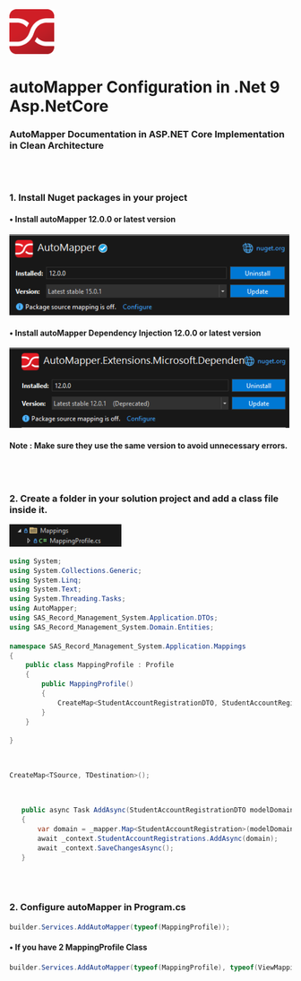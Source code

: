 <img src="AutoMapper.png" alt="Step 1" width="80"/>

# autoMapper Configuration in .Net 9 Asp.NetCore
### AutoMapper Documentation in ASP.NET Core Implementation in Clean Architecture

<br>
<br>

### 1. Install Nuget packages in your project
#### • Install autoMapper 12.0.0 or latest version
<img src="AutoMapperNugget.png" alt="Step 1" width="500"/>

#### • Install autoMapper Dependency Injection 12.0.0 or latest version
<img src="AutoMapperDependencyInjection.png" alt="Step 1" width="500"/>


#### Note : Make sure they use the same version to avoid unnecessary errors.

<br>
<br>

### 2. Create a folder in your solution project and add a class file inside it.
<img src="Mappings.png" alt="Step 1" width="200"/>

```csharp
using System;
using System.Collections.Generic;
using System.Linq;
using System.Text;
using System.Threading.Tasks;
using AutoMapper;
using SAS_Record_Management_System.Application.DTOs;
using SAS_Record_Management_System.Domain.Entities;

namespace SAS_Record_Management_System.Application.Mappings
{
    public class MappingProfile : Profile
    {
        public MappingProfile()
        {
            CreateMap<StudentAccountRegistrationDTO, StudentAccountRegistration>();
        }
    }
   
}

```
<br>

```csharp
CreateMap<TSource, TDestination>();
```

<br>

```csharp
   public async Task AddAsync(StudentAccountRegistrationDTO modelDomain)
   {
       var domain = _mapper.Map<StudentAccountRegistration>(modelDomain);
       await _context.StudentAccountRegistrations.AddAsync(domain);
       await _context.SaveChangesAsync();
   }
```


<br>
<br>

### 2. Configure autoMapper in Program.cs
```csharp
builder.Services.AddAutoMapper(typeof(MappingProfile));
```
#### • If you have 2 MappingProfile Class
```csharp
builder.Services.AddAutoMapper(typeof(MappingProfile), typeof(ViewMappingProfile));
```




